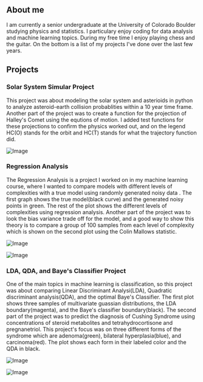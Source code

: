 ## About me 

I am currently a senior undergraduate at the University of Colorado Boulder studying physics and statistics. I particulary enjoy coding for data analysis and machine learning topics. During my free time I enjoy playing chess and the guitar. On the bottom is a list of my projects I've done over the last few years.  

## Projects 

### Solar System Simular Project 

This project was about modeling the solar system and asterioids in python to analyze asteroid-earth collision probablities within a 10 year time frame. Another part of the project was to create a function for the projection of Halley's Comet using the equtions of motion. I added test functions for these projections to confirm the physics worked out, and on the legend HC(O) stands for the orbit and HC(T) stands for what the trajectory function did. 

![Image](https://user-images.githubusercontent.com/61669317/75948053-9e5cb000-5e5f-11ea-8938-21b44590ffb3.png)

### Regression Analysis 

The Regression Analysis is a project I worked on in my machine learning course, where I wanted to compare models with different levels of complexities with a true model using randomly generated noisy data . The first graph shows the true model(black curve) and the generated noisy points in green. The rest of the plot shows the different levels of complexities using regression analysis.  Another part of the project was to look the bias variance trade off for the model, and a good way to show this theory is to compare a group of 100 samples from each level of complexity which is shown on the second plot using the Colin Mallows statistic. 

![Image](https://user-images.githubusercontent.com/61669317/75993164-4f8e3500-5eb6-11ea-9110-0d0b873d4c2a.png)

![Image](https://user-images.githubusercontent.com/61669317/75993181-53ba5280-5eb6-11ea-8de0-98f6ee922e19.png)

### LDA, QDA, and Baye's Classifier Project 

One of the main topics in machine learning is classification, so this project was about comparing Linear Discriminant Analysi(LDA), Quadratic discriminant analysis(QDA), and the optimal Baye's Classifier. The first plot shows three samples of multivariate guassian distributions, the LDA boundary(magenta), and the Baye's classifier boundary(black). The second part of the project was to predict the diagnosis of Cushing Syndrome using concentrations of steroid metabolites and tetrahydrocortisone and pregnanetriol. This project's focus was on three different forms of the syndrome which are adenoma(green), bilateral hyperplasia(blue), and carcinoma(red). The plot shows each form in their labeled color and the QDA in black. 

![Image](https://user-images.githubusercontent.com/61669317/75994494-4c944400-5eb8-11ea-80be-4fc463771d1c.png)

![Image](https://user-images.githubusercontent.com/61669317/75994504-50c06180-5eb8-11ea-831c-4215954c00f9.png)












